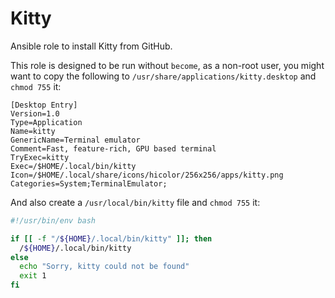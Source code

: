 # Kitty

Ansible role to install Kitty from GitHub.

This role is designed to be run without `become`, as a non-root user, you might want to copy the following to `/usr/share/applications/kitty.desktop` and `chmod 755` it:

```
[Desktop Entry]
Version=1.0
Type=Application
Name=kitty
GenericName=Terminal emulator
Comment=Fast, feature-rich, GPU based terminal
TryExec=kitty
Exec=/$HOME/.local/bin/kitty
Icon=/$HOME/.local/share/icons/hicolor/256x256/apps/kitty.png
Categories=System;TerminalEmulator;
```

And also create a `/usr/local/bin/kitty` file and `chmod 755` it:

```bash
#!/usr/bin/env bash

if [[ -f "/${HOME}/.local/bin/kitty" ]]; then
  /${HOME}/.local/bin/kitty
else
  echo "Sorry, kitty could not be found"
  exit 1
fi
```
